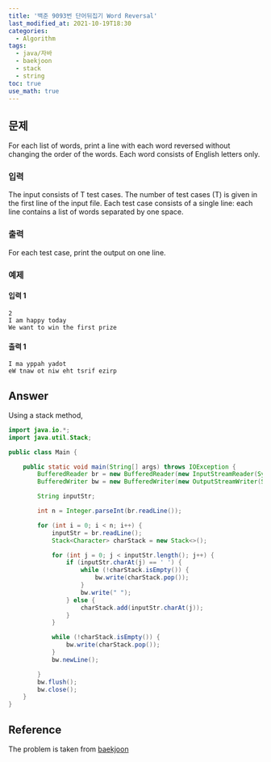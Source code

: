 ```yaml
---
title: '백준 9093번 단어뒤집기 Word Reversal'
last_modified_at: 2021-10-19T18:30
categories:
  - Algorithm
tags:
  - java/자바
  - baekjoon
  - stack
  - string
toc: true
use_math: true
---
```


## 문제
For each list of words, print a line with each word reversed without changing the order of the words. Each word consists of English letters only.




### 입력 
The input consists of T test cases. The number of test cases (T) is given in the first line of the input file. Each test case consists of a single line: each line contains a list of words separated by one space.

### 출력
For each test case, print the output on one line.

### 예제 
#### 입력 1 
```
2
I am happy today
We want to win the first prize
```
#### 출력 1
```
I ma yppah yadot
eW tnaw ot niw eht tsrif ezirp
```


## Answer

Using a stack method,

```java
import java.io.*;
import java.util.Stack;

public class Main {

    public static void main(String[] args) throws IOException {
        BufferedReader br = new BufferedReader(new InputStreamReader(System.in));
        BufferedWriter bw = new BufferedWriter(new OutputStreamWriter(System.out));

        String inputStr;

        int n = Integer.parseInt(br.readLine());

        for (int i = 0; i < n; i++) {
            inputStr = br.readLine();
            Stack<Character> charStack = new Stack<>();

            for (int j = 0; j < inputStr.length(); j++) {
                if (inputStr.charAt(j) == ' ') {
                    while (!charStack.isEmpty()) {
                        bw.write(charStack.pop());
                    }
                    bw.write(" ");
                } else {
                    charStack.add(inputStr.charAt(j));
                }
            }

            while (!charStack.isEmpty()) {
                bw.write(charStack.pop());
            }
            bw.newLine();

        }
        bw.flush();
        bw.close();
    }
}


```



## Reference
The problem is taken from [baekjoon](https://www.acmicpc.net/problem/9093)

